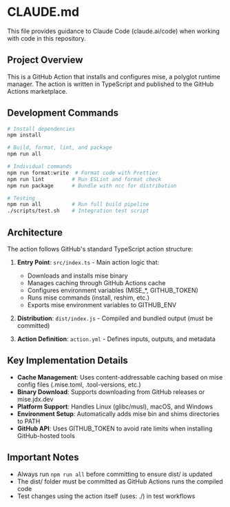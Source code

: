 # CLAUDE.md

This file provides guidance to Claude Code (claude.ai/code) when working with code in this repository.

## Project Overview

This is a GitHub Action that installs and configures mise, a polyglot runtime manager. The action is written in TypeScript and published to the GitHub Actions marketplace.

## Development Commands

```bash
# Install dependencies
npm install

# Build, format, lint, and package
npm run all

# Individual commands
npm run format:write  # Format code with Prettier
npm run lint         # Run ESLint and format check
npm run package      # Bundle with ncc for distribution

# Testing
npm run all          # Run full build pipeline
./scripts/test.sh    # Integration test script
```

## Architecture

The action follows GitHub's standard TypeScript action structure:

1. **Entry Point**: `src/index.ts` - Main action logic that:
   - Downloads and installs mise binary
   - Manages caching through GitHub Actions cache
   - Configures environment variables (MISE_*, GITHUB_TOKEN)
   - Runs mise commands (install, reshim, etc.)
   - Exports mise environment variables to GITHUB_ENV

2. **Distribution**: `dist/index.js` - Compiled and bundled output (must be committed)

3. **Action Definition**: `action.yml` - Defines inputs, outputs, and metadata

## Key Implementation Details

- **Cache Management**: Uses content-addressable caching based on mise config files (.mise.toml, .tool-versions, etc.)
- **Binary Download**: Supports downloading from GitHub releases or mise.jdx.dev
- **Platform Support**: Handles Linux (glibc/musl), macOS, and Windows
- **Environment Setup**: Automatically adds mise bin and shims directories to PATH
- **GitHub API**: Uses GITHUB_TOKEN to avoid rate limits when installing GitHub-hosted tools

## Important Notes

- Always run `npm run all` before committing to ensure dist/ is updated
- The dist/ folder must be committed as GitHub Actions runs the compiled code
- Test changes using the action itself (uses: ./) in test workflows
